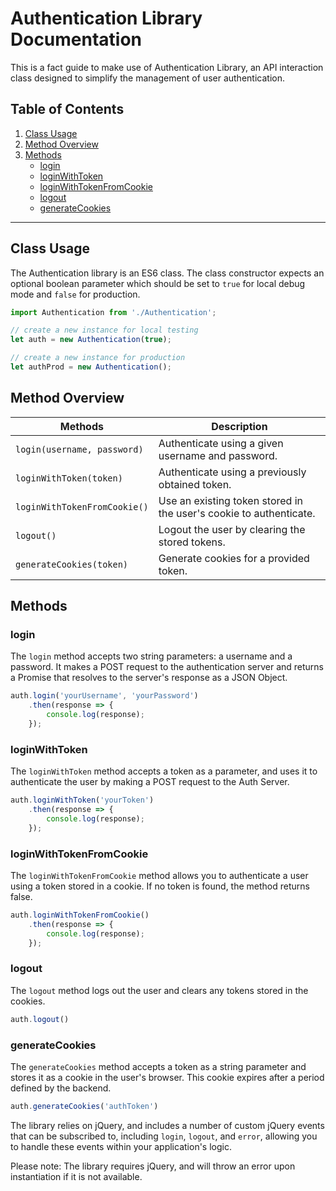 # Authentication Library Documentation

This is a fact guide to make use of Authentication Library, an API interaction class designed to simplify the management of user authentication.

## Table of Contents

1. [Class Usage](#class-usage)
2. [Method Overview](#method-overview)
3. [Methods](#methods)
    - [login](#login)
    - [loginWithToken](#loginwithtoken)
    - [loginWithTokenFromCookie](#loginwithtokenfromcookie)
    - [logout](#logout)
    - [generateCookies](#generatecookies)

-------

## Class Usage

The Authentication library is an ES6 class. The class constructor expects an optional boolean parameter which should be set to `true` for local debug mode and `false` for production.

```javascript
import Authentication from './Authentication';

// create a new instance for local testing
let auth = new Authentication(true);

// create a new instance for production
let authProd = new Authentication();
```

## Method Overview

| Methods                      | Description                                                        |
|------------------------------|--------------------------------------------------------------------|
| `login(username, password)`  | Authenticate using a given username and password.                  |
| `loginWithToken(token)`      | Authenticate using a previously obtained token.                    |
| `loginWithTokenFromCookie()` | Use an existing token stored in the user's cookie to authenticate. |
| `logout()`                   | Logout the user by clearing the stored tokens.                     |
| `generateCookies(token)`     | Generate cookies for a provided token.                             |

## Methods

### login

The `login` method accepts two string parameters: a username and a password. It makes a POST request to the authentication server and returns a Promise that resolves to the server's response as a JSON Object.

```javascript
auth.login('yourUsername', 'yourPassword')
    .then(response => {
        console.log(response);
    });
```

### loginWithToken

The `loginWithToken` method accepts a token as a parameter, and uses it to authenticate the user by making a POST request to the Auth Server.

```javascript
auth.loginWithToken('yourToken')
    .then(response => {
        console.log(response);
    });
```

### loginWithTokenFromCookie

The `loginWithTokenFromCookie` method allows you to authenticate a user using a token stored in a cookie. If no token is found, the method returns false.

```javascript
auth.loginWithTokenFromCookie()
    .then(response => {
        console.log(response);
    });
```

### logout

The `logout` method logs out the user and clears any tokens stored in the cookies.

```javascript
auth.logout()
```

### generateCookies

The `generateCookies` method accepts a token as a string parameter and stores it as a cookie in the user's browser. This cookie expires after a period defined by the backend.

```javascript
auth.generateCookies('authToken')
```

The library relies on jQuery, and includes a number of custom jQuery events that can be subscribed to, including `login`, `logout`, and `error`, allowing you to handle these events within your application's logic.

Please note: The library requires jQuery, and will throw an error upon instantiation if it is not available.


